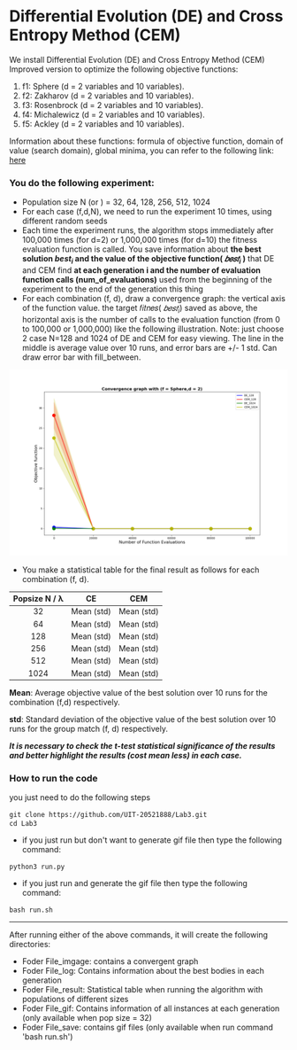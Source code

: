 # Differential Evolution (DE) and Cross Entropy Method (CEM)
We install Differential Evolution (DE) and Cross Entropy Method (CEM)
Improved version to optimize the following objective functions:
1. f1: Sphere (d = 2 variables and 10 variables).
2. f2: Zakharov (d = 2 variables and 10 variables).
3. f3: Rosenbrock (d = 2 variables and 10 variables).
4. f4: Michalewicz (d = 2 variables and 10 variables).
5. f5: Ackley (d = 2 variables and 10 variables).

Information about these functions: formula of objective function, domain of value (search domain), global minima, you can refer to the following link:
[here](https://www.sfu.ca/~ssurjano/optimization.html)

### You do the following experiment:
- Population size N (or ) = 32, 64, 128, 256, 512, 1024
- For each case (f,d,N), we need to run the experiment 10 times, using different random seeds
- Each time the experiment runs, the algorithm stops immediately after 100,000 times (for d=2)
or 1,000,000 times (for d=10) the fitness evaluation function is called.
You save information about **the best solution $best_i$ and the value of the objective function( $𝑏𝑒𝑠𝑡_{i}$ )**
that DE and CEM find **at each generation i and the number of evaluation function calls
(num_of_evaluations)** used from the beginning of the experiment to the end of the generation this thing
- For each combination (f, d), draw a convergence graph: the vertical axis of the function value.
the target 𝑓𝑖𝑡𝑛𝑒𝑠( $𝑏𝑒𝑠𝑡_i$) saved as above, the horizontal axis is the number of calls to the evaluation function (from 0 to
100,000 or 1,000,000) like the following illustration. Note: just choose 2
case N=128 and 1024 of DE and CEM for easy viewing. The line in the middle is
average value over 10 runs, and error bars are +/- 1 std. Can draw
error bar with fill_between.

![image](./File_images/Sphere_2_png.png)

- You make a statistical table for the final result as follows for each combination (f, d).

| Popsize N / λ | CE | CEM |
| :---: | :---: | :---: |
| 32 | Mean (std) | Mean (std) |
| 64 | Mean (std) | Mean (std) |
| 128 | Mean (std) | Mean (std) |
| 256 | Mean (std) | Mean (std) |
| 512 | Mean (std) | Mean (std) |
| 1024 | Mean (std) | Mean (std) |

**Mean**: Average objective value of the best solution over 10 runs for the combination
(f,d) respectively.

**std**: Standard deviation of the objective value of the best solution over 10 runs for the group
match (f, d) respectively.

**_It is necessary to check the t-test statistical significance of the results and better highlight the results (cost
mean less) in each case._**

### How to run the code
you just need to do the following steps
```
git clone https://github.com/UIT-20521888/Lab3.git
cd Lab3
```
- if you just run but don't want to generate gif file then type the following command:
```
python3 run.py
```
- if you just run and generate the gif file then type the following command:
```
bash run.sh
```
----------------------------------------------------------------
After running either of the above commands, it will create the following directories:
- Foder File_imgage: contains a convergent graph
- Foder File_log: Contains information about the best bodies in each generation
- Foder File_result: Statistical table when running the algorithm with populations of different sizes
- Foder File_gif: Contains information of all instances at each generation (only available when pop size = 32)
- Foder File_save: contains gif files (only available when run command 'bash run.sh')
